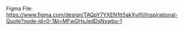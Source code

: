 Figma File: https://www.figma.com/design/TAQpY7YXEN1tt5akXvjfil/Inspirational-Quote?node-id=0-1&t=MFwGHsJedDsNxwbu-1
